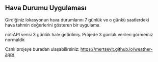 ## Hava Durumu Uygulaması

Girdiğiniz lokasyonun hava durumlarını 7 günlük ve o günkü saatlerdeki hava tahmin değerlerini gösteren bir uygulama.

not:API verisi 3 günlük hale getirilmiş. Projede 3 günlük verileri görmemiz normaldir.

Canlı projeye buradan ulaşabilirsiniz: https://mertseyit.github.io/weather-app/ 
 
